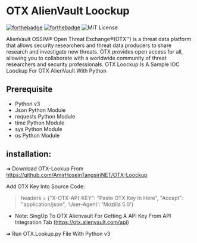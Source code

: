 # OTX AlienVault Loockup
[![forthebadge](https://forthebadge.com/images/badges/made-with-python.svg)](https://forthebadge.com)
[![forthebadge](https://forthebadge.com/images/badges/built-with-love.svg)](https://forthebadge.com)
![MIT License](https://img.shields.io/static/v1?label=License&message=MIT&color=RED)

AlienVault OSSIM® Open Threat Exchange®(OTX™) is a threat data platform that allows security researchers and threat data producers to share research and investigate new threats. OTX provides open access for all, allowing you to collaborate with a worldwide community of threat researchers and security professionals. OTX Loockup Is A Sample IOC Loockup For OTX AlienVault With Python

## Prerequisite
* Python v3
* Json Python Module
* requests Python Module
* time Python Module
* sys Python Module
* os Python Module

## installation:
➜  Download OTX-Lookup From https://github.com/AmirHoseinTangsiriNET/OTX-Loockup

Add OTX Key Into Source Code:

> headers = {"X-OTX-API-KEY": "Paste OTX Key In Here",
>		   "Accept": "application/json",
>		   'User-Agent': 'Mozilla 5.0'}
>		   
* Note: SingUp To OTX Alienvault For Getting A API Key From API Integration Tab (https://otx.alienvault.com/api)

➜  Run OTX.Lookup.py File With Python v3
